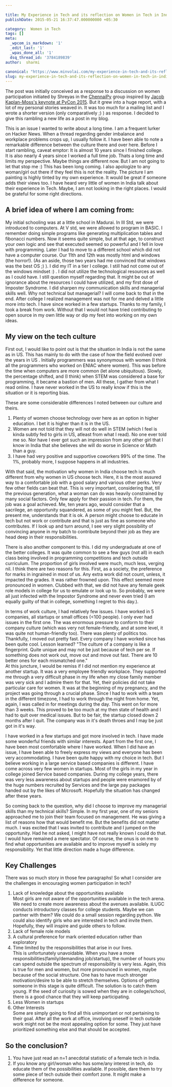 ```yaml
---
 
title: My Experience in Tech and its reflection on Women in Tech in India
publishDate: 2015-05-21 16:37:47.000000000 +05:30

category:  Women in Tech
tags: []
meta:
  _wpcom_is_markdown: '1'
  _edit_last: '1'
  _wpas_done_all: '1'
  dsq_thread_id: '3784189839'
author:  sharmi
 
canonical: "https://www.minvolai.com/my-experience-in-tech-and-its-reflection-on-women-in-tech-in-india/"
slug: my-experience-in-tech-and-its-reflection-on-women-in-tech-in-india
---
```

<p>The post was initially conceived as a response to a discussion on women participation initiated by Shreyas in the <a href="http://www.chennaipy.org/">ChennaiPy</a> group inspired by <a href="https://www.youtube.com/watch?v=hIJdFxYlEKE">Jacob Kaplan-Moss's keynote at PyCon 2015</a>. But it grew into a huge report, with a lot of my personal stories weaved in. It was too much for a mailing list and I wrote a shorter version (only comparatively ;) ) as response.  I decided to give this rambling a new life as a post in my blog.</p>
<p>This is an issue I wanted to write about a long time. I am a frequent lurker on Hacker News. When a thread regarding gender imbalance and workplace problems crops up, I usually follow it.  I have been able to note a remarkable difference between the culture there and over here. Before I start rambling, caveat emptor:  It is almost 10 years since I finished college. It is also nearly 4 years since I worked a full time job. Thats a long time and limits my perspective. Maybe things are different now.  But I am not going to let that stop me :)  This has been long coming.  I also apologize to any woman/girl out there if they feel this is not the reality.  The picture I am painting is highly tinted by my own experience.  It would be great if someone adds their views too.  I have heard very little of women in India talk about their experience in Tech. Maybe, I am not looking in the right places. I would be grateful for some right directions.</p>
<h2>A brief idea of where I am coming from:</h2>
<p>My initial schooling was at a little school in Madurai. In III Std, we were introduced to computers.  At V std, we were allowed to program in BASIC.  I remember doing simple programs like generating multiplication tables and fibonacci numbers.  Now it seems quite simple, but at that age, to construct your own logic and see that executed seemed so powerful and I fell in love with programming.  Later I had to move to a different school which did not have a computer course. Our 11th and 12th was mostly html and windows (the horror!).  (As an aside, those two years had me convinced that windows was the best OS ;) ).  I did my IT in a tier I college.  I still had not come out of the windows mindset :) . I did not utilize the technological resources as well as I could have.  I still question myself regarding that. It might be out of ignorance about the resources I could have utilized, and my first dose of Imposter Syndrome.  I did sharpen my communication skills and managerial skills well.  Why not technical but managerial?  I will come back to that in the end. After college I realized management was not for me and delved a little more into tech. I have since worked in a few startups.  Thanks to my family, I took a break from work.  Without that I would not have tried contributing to open source in my own little way or dip my feet into working on my own ideas.</p>
<h2>My view on the tech culture</h2>
<p>First out, I would like to point out is that the situation in India is not the same as in US.  This has mainly to do with the case of how the field evolved over the years in US .  Initially programmers was synonymous with women (I think all the programmers who worked on ENIAC where women).  This was before the time when computers are more common (let alone ubiquitous).  Slowly, the percentage shifted, and (I think) when STEM was considered a base for programming, it became a bastion of men. All these, I gather from what I read online. I have never worked in the US to really know if this is the situation or it is reporting bias.</p>
<p>These are some considerable differences I noted between our culture and theirs.</p>
<ol>
<li>Plenty of women choose technology over here as an option in higher education. I bet it is higher than it is in the US.</li>
<li>Women are not told that they will not do well in STEM (which I feel is kinda subtly fed to girls in US, atleast from what I read).  No one ever told me so.  Nor have I ever got such an impression from any other girl that I know in India that she believes she will do worse in Science or Math than a guy.</li>
<li>I have had very positive and supportive coworkers 99% of the time.  The 1%, probably more, I suppose happens in all industries.</li>
</ol>
<p>With that said, the motivation why women in India choose tech is much different from why women in US choose tech.  Here, it is the most assured way to a comfortable job with a good salary and various other perks.  Very few other fields can beat that.  This is very important, considering that, till the previous generation, what a woman can do was heavily constrained by many social factors.  Only few apply for their passion in tech.  For them, the job was a goal achieved.  Me, ten years ago, would consider that a sacrilege, an opportunity squandered, as some of you might feel.  But, the present me, understands that it is ok.  A person might choose to educate in tech but not work or contribute and that is just as fine as someone who contributes.  If I look up and turn around, I see very slight possibility of convincing anyone in my batch to contribute beyond their job as they are head deep in their responsibilities.</p>
<p>There is also another component to this.  I did my undergraduate at one of the better colleges.  It was quite common to see a few guys (not all) in each class being involved in programming competitions and tech outside curriculum. The proportion of girls involved were much, much less, verging nil.  I think there are two reasons for this.  First, as a society, the preference for marks in ingrained in most of us.  Any extra work did not count, unless, it impacted the grades. It was rather frowned upon. This effect seemed more pronounced in women. Clubbed with that, we did not have any female geek role models in college for us to emulate or look up to.  So probably, we were all just infected with the Impostor Syndrome and never even tried (I am equally guilty of that in college, something I regret to this day.).</p>
<p>In terms of work culture, I had relatively few issues. I have worked in 5 companies, all startups or small offices (&lt;100 people). I only ever had issues in the first one.  The was enormous pressure to conform to their company culture (which was very not female-friendly, and at some level, it was quite not human-friendly too). There was plenty of politics too. Thankfully, I moved out pretty fast. Every company I have worked since has been quite cool.  Lesson learned?  "The culture of a company is like a fingerprint. Quite unique and may not be just because of tech per se.  If something does not work out, move out and move out fast.  There are 10 better ones for each mismatched one."<br />
At this juncture, I would be remiss if I did not mention my experience at another startup. It was a very employee friendly workplace.  They supported me through a very difficult phase in my life when my close family member was very sick and I admire them for that.  Yet, their policies did not take particular care for women.  It was at the beginning of my pregnancy, and the project was going through a crucial phase. Since I had to work with a team in the different timezone, I had to work through the night from home.  Yet, again, I was called in for meetings during the day. This went on for more than 3 weeks. This proved to be too much at my then state of health and I had to quit over medical issues.  But to be fair, the startup closed down 2 months after I quit.  The company was in it's death throes and I may be just got in it's way.</p>
<p>I have worked in a few startups and got more involved in tech. I have made some wonderful friends with similar interests. Apart from the first one, I have been most comfortable where I have worked. When I did have an issue, I have been able to freely express my views and everyone has been very accommodating.  I have been quite happy with my choice in tech.  But I believe working in a large service based companies is different.  I have come across very few women in startups.  Most of the girls in my year in college joined Service based companies.  During my college years, there was very less awareness about startups and people were enamored by of the huge numbers recruited by Services and the large pay packages handed out by the likes of Microsoft.  Hopefully the situation has changed after these years.</p>
<p>So coming back to the question, why did I choose to improve my managerial skills than my technical skills? Simple.  In my first year, one of my seniors approached me to join their team focused on management. He was giving a list of reasons how that would benefit me.  But the benefits did not matter much.  I was excited that I was invited to contribute and I jumped on the opportunity.  Had he not asked, I might have not really known I could do that.  I would have remained a mere spectator.  Of course, the onus is on me to find what opportunities are available and to improve myself is solely my responsibility.  Yet that little direction made a huge difference.</p>
<h2>Key Challenges</h2>
<p>There was so much story in those few paragraphs! So what I consider are the challenges in encouraging women participation in tech?</p>
<ol>
<li>Lack of knowledge about the opportunities available<br />
Most girls are not aware of the opportunities available in the tech arena. We need to create more awareness about the avenues available. ILUGC conducts introductory classes for college students.  Maybe we can partner with them? We could do a small session regarding python.  We could also identify girls who are interested in tech and invite them.  Hopefully, they will inspire and guide others to follow.</li>
<li>Lack of female role models</li>
<li>A cultural preference for mark oriented education rather than exploratory</li>
<li>Time limited by the responsibilities that arise in our lives.<br />
This is unfortunately unavoidable.  When you have a more responsibilities(family/demanding job/startup), the number of hours you can spend outside the spectrum of responsibility is very less.  Again, this is true for men and women, but more pronounced in women, maybe because of the social structure.  One has to have much stronger motivation/desire to be able to stretch themselves. Options of getting someone in this stage is quite difficult.  The solution is to catch them young.  If the seed of curiosity is sowed when they are in college/school, there is a good chance that they will keep participating. </li>
<li>Less Women in startups</li>
<li>Other Interests<br />
Some are simply going to find all this unimportant or not pertaining to their goal. After all the work at office, involving oneself in tech outside work might not be the most appealing option for some. They just have prioritized something else and that should be accepted.</li>
</ol>
<h2>So the conclusion?</h2>
<ol>
<li>You have just read an n=1 anecdotal statistic of a female tech in India. </li>
<li>If you know any girl/woman who has some/any interest in tech, do educate them of the possibilities available. If possible, dare them to try some piece of tech outside their comfort zone. It might make a difference for someone.</li>
</ol>
